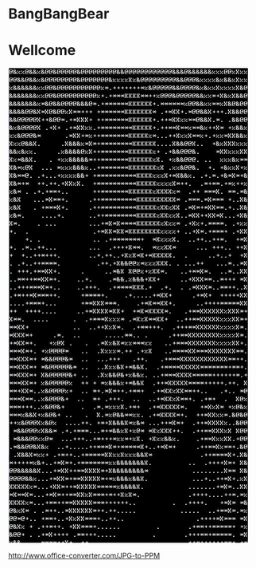 # BangBangBear
# Wellcome
![](https://raw.githubusercontent.com/andyyko/BangBangBear/master/logo.jpg)

http://www.office-converter.com/JPG-to-PPM
